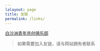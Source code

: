 ```yaml
---
lalayout: page
title: 友链
permalink: /links/
---
```

[白沙洲青年共创俱乐部](http://43.137.13.244)




> 如果需要加入友链，请与网站拥有者联系
